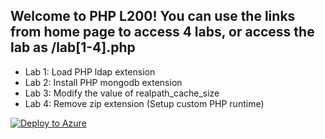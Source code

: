 
## Welcome to PHP L200! You can use the links from home page to access 4 labs, or access the lab as /lab[1-4].php

- Lab 1: Load PHP ldap extension
- Lab 2: Install PHP mongodb extension
- Lab 3: Modify the value of realpath_cache_size
- Lab 4: Remove zip extension (Setup custom PHP runtime)

[![Deploy to Azure](http://azuredeploy.net/deploybutton.png)](https://azuredeploy.net/)
